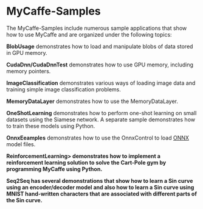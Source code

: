 # MyCaffe-Samples
The MyCaffe-Samples include numerous sample applications that show how to use MyCaffe and are organized under the following topics:

<b>BlobUsage</b> demonstrates how to load and manipulate blobs of data stored in GPU memory.

<b>CudaDnn/CudaDnnTest</b> demonstrates how to use GPU memory, including memory pointers.

<b>ImageClassification</b> demonstrates various ways of loading image data and training simple image classification problems.

<b>MemoryDataLayer</b> demonstrates how to use the MemoryDataLayer.

<b>OneShotLearning</b> demonstrates how to perform one-shot learning on small datasets using the Siamese network.  A separate sample demonstrates how to train these
models using Python.

<b>OnnxEeamples</b> demonstrates how to use the OnnxControl to load [ONNX](https://onnx.ai/) model files.

<b>ReinforcementLearning> demonstrates how to implement a reinforcement learning solution to solve the Cart-Pole gym by programming MyCaffe using Python.

<b>Seq2Seq</b> has several demonstrations that show how to learn a Sin curve using an encoder/decoder model and also how to learn a Sin curve using MNIST hand-written
characters that are associated with different parts of the Sin curve.




